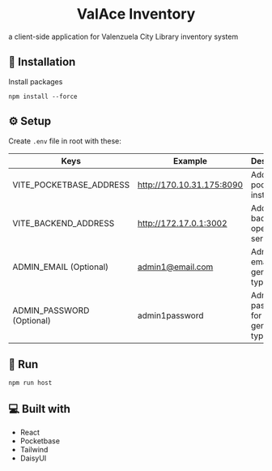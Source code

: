 <h1 id="title" align="center">ValAce Inventory</h1>

<p id="description">a client-side application for Valenzuela City Library inventory system</p>

<h2>🔨 Installation</h2>

<p>Install packages</p>

```
npm install --force
```

<h2>⚙️ Setup</h2>

<p>Create <code>.env</code> file in root with these:</p>

| Keys                      | Example                   | Description                           |
|---------------------------|---------------------------|---------------------------------------|
| VITE_POCKETBASE_ADDRESS   | http://170.10.31.175:8090 | Address of pocketbase instance        |
| VITE_BACKEND_ADDRESS      | http://172.17.0.1:3002    | Address of back-end operations server |
| ADMIN_EMAIL (Optional)    | admin1@email.com          | Admin email for generating types      |
| ADMIN_PASSWORD (Optional) | admin1password            | Admin password for generating types   |

<h2>🏃 Run</h2>

```
npm run host
```

<h2>💻 Built with</h2>

- React
- Pocketbase
- Tailwind
- DaisyUI

